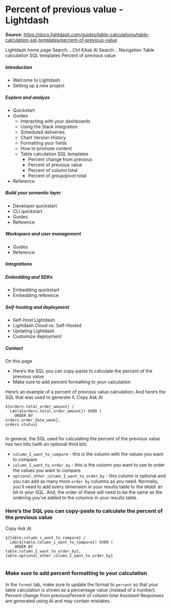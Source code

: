 # Percent of previous value - Lightdash

**Source:** https://docs.lightdash.com/guides/table-calculations/table-calculation-sql-templates/percent-of-previous-value

Lightdash home page
Search...
Ctrl KAsk AI
Search...
Navigation
Table calculation SQL templates
Percent of previous value
##### Introduction
  * Welcome to Lightdash
  * Setting up a new project


##### Explore and analyze
  * Quickstart
  * Guides
    * Interacting with your dashboards
    * Using the Slack integration
    * Scheduled deliveries
    * Chart Version History
    * Formatting your fields
    * How to promote content
    * Table calculation SQL templates
      * Percent change from previous
      * Percent of previous value
      * Percent of column total
      * Percent of group/pivot total
  * Reference


##### Build your semantic layer
  * Developer quickstart
  * CLI quickstart
  * Guides
  * Reference


##### Workspace and user management
  * Guides
  * Reference


##### Integrations


##### Embedding and SDKs
  * Embedding quickstart
  * Embedding reference


##### Self-hosting and deployment
  * Self-Host Lightdash
  * Lightdash Cloud vs. Self-Hosted
  * Updating Lightdash
  * Customize deployment


##### Contact


On this page
  * Here’s the SQL you can copy-paste to calculate the percent of the previous value
  * Make sure to add percent formatting to your calculation


Here’s an example of a percent of previous value calculation: And here’s the SQL that was used to generate it:
Copy
Ask AI
```
${orders.total_order_amount} /
  LAG(${orders.total_order_amount}) OVER (
    ORDER BY
orders.order_date_week},
orders.status}


```

In general, the SQL used for calculating the percent of the previous value has two bits (with an optional third bit):
  * `column_I_want_to_compare` - this is the column with the values you want to compare
  * `column_I_want_to_order_by` - this is the column you want to use to order the values you want to compare
  * `optional_other_column_I_want_to_order_by` - this column is optional and you can add as many more `order by` columns as you need. Normally, you’ll need to add every dimension in your results table to the `ORDER BY` bit in your SQL. And, the order of these will need to be the same as the ordering you’ve added to the columns in your results table.


###  Here’s the SQL you can copy-paste to calculate the percent of the previous value
Copy
Ask AI
```
${table.column_i_want_to_compare} /
  LAG(${table.column_i_want_to_compare}) OVER (
    ORDER BY
table.column_I_want_to_order_by},
table.optional_other_column_I_want_to_order_by}


```

###  Make sure to add percent formatting to your calculation
In the `format` tab, make sure to update the format to `percent` so that your table calculation is shown as a percentage value (instead of a number).
Percent change from previousPercent of column total
Assistant
Responses are generated using AI and may contain mistakes.


